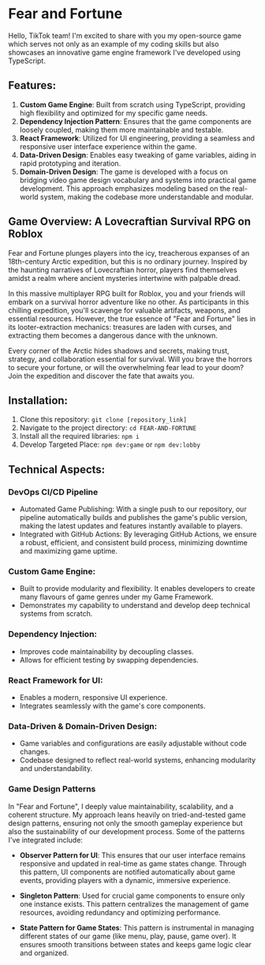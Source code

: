 # Fear and Fortune

Hello, TikTok team! I'm excited to share with you my open-source game which serves not only as an example of my coding skills but also showcases an innovative game engine framework I've developed using TypeScript.

## Features:

1. **Custom Game Engine**: Built from scratch using TypeScript, providing high flexibility and optimized for my specific game needs.
2. **Dependency Injection Pattern**: Ensures that the game components are loosely coupled, making them more maintainable and testable.
3. **React Framework**: Utilized for UI engineering, providing a seamless and responsive user interface experience within the game.
4. **Data-Driven Design**: Enables easy tweaking of game variables, aiding in rapid prototyping and iteration.
5. **Domain-Driven Design**: The game is developed with a focus on bridging video game design vocabulary and systems into practical game development. This approach emphasizes modeling based on the real-world system, making the codebase more understandable and modular.

## Game Overview: A Lovecraftian Survival RPG on Roblox

Fear and Fortune plunges players into the icy, treacherous expanses of an 18th-century Arctic expedition, but this is no ordinary journey. Inspired by the haunting narratives of Lovecraftian horror, players find themselves amidst a realm where ancient mysteries intertwine with palpable dread.

In this massive multiplayer RPG built for Roblox, you and your friends will embark on a survival horror adventure like no other. As participants in this chilling expedition, you'll scavenge for valuable artifacts, weapons, and essential resources. However, the true essence of "Fear and Fortune" lies in its looter-extraction mechanics: treasures are laden with curses, and extracting them becomes a dangerous dance with the unknown.

Every corner of the Arctic hides shadows and secrets, making trust, strategy, and collaboration essential for survival. Will you brave the horrors to secure your fortune, or will the overwhelming fear lead to your doom? Join the expedition and discover the fate that awaits you.


## Installation:

1. Clone this repository: `git clone [repository_link]`
2. Navigate to the project directory: `cd FEAR-AND-FORTUNE`
3. Install all the required libraries: `npm i`
4. Develop Targeted Place: `npm dev:game` or `npm dev:lobby`

## Technical Aspects:

### DevOps CI/CD Pipeline
- Automated Game Publishing: With a single push to our repository, our pipeline automatically builds and publishes the game's public version, making the latest updates and features instantly available to players.
- Integrated with GitHub Actions: By leveraging GitHub Actions, we ensure a robust, efficient, and consistent build process, minimizing downtime and maximizing game uptime.

### Custom Game Engine:

- Built to provide modularity and flexibility. It enables developers to create many flavours of game genres under my Game Framework.
- Demonstrates my capability to understand and develop deep technical systems from scratch.

### Dependency Injection:

- Improves code maintainability by decoupling classes.
- Allows for efficient testing by swapping dependencies.

### React Framework for UI:

- Enables a modern, responsive UI experience.
- Integrates seamlessly with the game's core components.

### Data-Driven & Domain-Driven Design:

- Game variables and configurations are easily adjustable without code changes.
- Codebase designed to reflect real-world systems, enhancing modularity and understandability.

### Game Design Patterns
In "Fear and Fortune", I deeply value maintainability, scalability, and a coherent structure. My approach leans heavily on tried-and-tested game design patterns, ensuring not only the smooth gameplay experience but also the sustainability of our development process. Some of the patterns I've integrated include:

- **Observer Pattern for UI**: This ensures that our user interface remains responsive and updated in real-time as game states change. Through this pattern, UI components are notified automatically about game events, providing players with a dynamic, immersive experience.

- **Singleton Pattern**: Used for crucial game components to ensure only one instance exists. This pattern centralizes the management of game resources, avoiding redundancy and optimizing performance.

- **State Pattern for Game States**: This pattern is instrumental in managing different states of our game (like menu, play, pause, game over). It ensures smooth transitions between states and keeps game logic clear and organized.

